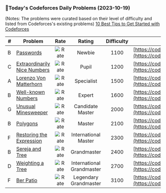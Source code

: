 ### 🌟Today's Codeforces Daily Problems (2023-10-19)
(Notes: The problems were curated based on their level of difficulty and listed from Codeforces's existing problems)
[10 Best Tips to Get Started with Codeforces](https://github.com/ika9810/Codeforces-Daily-Problems/blob/main/10%20Best%20Tips%20to%20Get%20Started%20with%20Codeforces.md)

| # | Problem | Rate| Rating | Difficulty | Contest |
|---| ----- | :--------: | :----------: | :----------: | ---------- |
|B|[Passwords](https://codeforces.com/contest/721/problem/B)|![Rate](https://img.shields.io/badge/Newbie-1100-lightgrey)|Newbie|1100|[https://codeforces.com/contest/721](https://codeforces.com/contest/721)|
|C|[Extraordinarily Nice Numbers](https://codeforces.com/contest/72/problem/C)|![Rate](https://img.shields.io/badge/Pupil-1200-brightgreen)|Pupil|1200|[https://codeforces.com/contest/72](https://codeforces.com/contest/72)|
|A|[Lorenzo Von Matterhorn](https://codeforces.com/contest/696/problem/A)|![Rate](https://img.shields.io/badge/Specialist-1500-9cf)|Specialist|1500|[https://codeforces.com/contest/696](https://codeforces.com/contest/696)|
|B|[Well-known Numbers](https://codeforces.com/contest/225/problem/B)|![Rate](https://img.shields.io/badge/Expert-1600-blue)|Expert|1600|[https://codeforces.com/contest/225](https://codeforces.com/contest/225)|
|G|[Unusual Minesweeper](https://codeforces.com/contest/1619/problem/G)|![Rate](https://img.shields.io/badge/Candidate%20Master-2000-blueviolet)|Candidate Master|2000|[https://codeforces.com/contest/1619](https://codeforces.com/contest/1619)|
|B|[Polygons](https://codeforces.com/contest/166/problem/B)|![Rate](https://img.shields.io/badge/Master-2100-orange)|Master|2100|[https://codeforces.com/contest/166](https://codeforces.com/contest/166)|
|F|[Restoring the Expression](https://codeforces.com/contest/898/problem/F)|![Rate](https://img.shields.io/badge/International%20Master-2300-orange)|International Master|2300|[https://codeforces.com/contest/898](https://codeforces.com/contest/898)|
|B|[Sereja and Tree](https://codeforces.com/contest/380/problem/B)|![Rate](https://img.shields.io/badge/Grandmaster-2400-red)|Grandmaster|2400|[https://codeforces.com/contest/380](https://codeforces.com/contest/380)|
|D|[Weighting a Tree](https://codeforces.com/contest/901/problem/D)|![Rate](https://img.shields.io/badge/International%20Grandmaster-2700-red)|International Grandmaster|2700|[https://codeforces.com/contest/901](https://codeforces.com/contest/901)|
|F|[Ber Patio](https://codeforces.com/contest/730/problem/F)|![Rate](https://img.shields.io/badge/Legendary%20Grandmaster-3100-red)|Legendary Grandmaster|3100|[https://codeforces.com/contest/730](https://codeforces.com/contest/730)|
